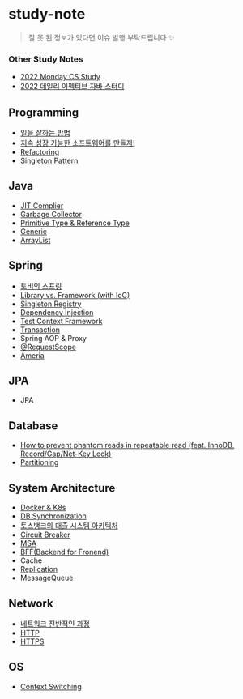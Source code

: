 # study-note

> 잘 못 된 정보가 있다면 이슈 발행 부탁드립니다 ✨

### Other Study Notes

- [2022 Monday CS Study](https://github.com/woowacourse-study/2022-Monday-CS-Study)
- [2022 데일리 이펙티브 자바 스터디](https://github.com/woowacourse-study/2022-daily-effective-java)

## Programming

- [일을 잘하는 방법](./programming/career.md)
- [지속 성장 가능한 소프트웨어를 만들자!](./programming/code.md)
- [Refactoring](./programming/refactoring.md)
- [Singleton Pattern](https://github.com/woowacourse-study/2022-Monday-CS-Study/blob/main/Design/1.md)

## Java

- [JIT Complier](./java/jit-compiler.md)
- [Garbage Collector](https://github.com/woowacourse-study/2022-Monday-CS-Study/blob/main/Java/2.md)
- [Primitive Type & Reference Type](./java/primitive-reference-type.md)
- [Generic](./java/generic.md)
- [ArrayList](https://github.com/woowacourse-study/2022-Monday-CS-Study/blob/main/Java/40.md)

## Spring

- [토비의 스프링](./spring/toby-spring.md)
- [Library vs. Framework (with IoC)](./spring/library-framework.md)
- [Singleton Registry](./spring/singleton-registry.md)
- [Dependency Injection](./spring/di.md)
- [Test Context Framework](./spring/test-context-framwork.md)
- [Transaction](./spring/transaction.md)
- Spring AOP & Proxy
- [@RequestScope](./spring/request-scope.md)
- [Ameria](./spring/armeria.md)

## JPA

- JPA

## Database

- [How to prevent phantom reads in repeatable read (feat. InnoDB, Record/Gap/Net-Key Lock)](./db/innodb-phantom-read.md)
- [Partitioning](./db/partitioning.md)

## System Architecture

- [Docker & K8s](./system/docker-k8s.md)
- [DB Synchronization](./system/db-synchronization.md)
- [토스뱅크의 대출 시스템 아키텍처](./system/toss-bank-system-architecture.md)
- [Circuit Breaker](./system/circuit-breaker.md)
- [MSA](./system/msa.md)
- [BFF(Backend for Fronend)](./system/bff.md)
- Cache
- [Replication](./system/replication.md)
- MessageQueue

## Network

- [네트워크 전반적인 과정](./network/networking-flow.md)
- [HTTP](./network/http.md)
- [HTTPS](./network/https.md)

## OS

- [Context Switching](https://github.com/woowacourse-study/2022-Monday-CS-Study/blob/main/OperatingSystem/16.md)
